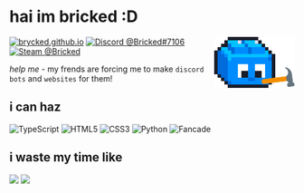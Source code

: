 # hai im bricked :D

<img alt="Profile Picture" align="right" height="90em" src="assets/constructing.gif">

[![brycked.github.io](https://custom-icon-badges.demolab.com/website/https/brycked.github.io?label=pages&labelColor=black&logo=browser)](https://brycked.github.io)
[![Discord @Bricked#7106](https://dcbadge.vercel.app/api/shield/691572882148425809?style=flat)](https://discord.com/users/691572882148425809)
[![Steam @Bricked](https://img.shields.io/badge/Bricked-171a21?logo=steam&logoColor=white)](https://steamcommunity.com/id/brycked)

_help me_ - my frends are forcing me to make `discord bots` and `websites` for them!

## i can haz

![TypeScript](https://img.shields.io/badge/TypeScript-007ACC?style=for-the-badge&logo=typescript&logoColor=white)
![HTML5](https://img.shields.io/badge/HTML5-E34F26?style=for-the-badge&logo=html5&logoColor=white)
![CSS3](https://img.shields.io/badge/CSS3-1572B6?style=for-the-badge&logo=css3&logoColor=white)
![Python](https://img.shields.io/badge/Python-3776AB?style=for-the-badge&logo=python&logoColor=white)
![Fancade](https://custom-icon-badges.demolab.com/badge/-Fancade-0096FF?style=for-the-badge&logoColor=white&logo=fancade-svg)

## i waste my time like

<picture height="160em" alt="GitHub Stats">
<source 
  srcset="https://bricked-readme-stats.vercel.app/api?username=brycked&include_all_commits=true&count_private=true&custom_title=GitHub%20Stats&hide=issues&show_icons=true&hide_border=true&bg_color=0000&theme=github_dark"
  media="(prefers-color-scheme: dark)"
/>
<img src="https://bricked-readme-stats.vercel.app/api?username=brycked&include_all_commits=true&count_private=true&custom_title=GitHub%20Stats&show_icons=true&hide_border=true&bg_color=0000&hide=issues&theme=default" />
</picture>
<picture height="160em" alt="Most Used Languages">
<source 
  srcset="https://bricked-readme-stats.vercel.app/api/top-langs?username=brycked&layout=compact&hide_border=true&bg_color=0000&theme=github_dark"
  media="(prefers-color-scheme: dark)"
/>
<img src="https://bricked-readme-stats.vercel.app/api/top-langs?username=brycked&layout=compact&hide_border=true&bg_color=0000&theme=default" />
</picture>
